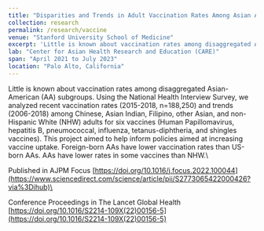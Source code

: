 ```yaml
---
title: "Disparities and Trends in Adult Vaccination Rates Among Asian Americans"
collection: research
permalink: /research/vaccine
venue: "Stanford University School of Medicine"
excerpt: 'Little is known about vaccination rates among disaggregated Asian-American (AA) subgroups. Using the National Health Interview Survey, we analyzed recent vaccination rates (2015-2018, n=188,250) and trends (2006-2018) among Chinese, Asian Indian, Filipino, other Asian, and non-Hispanic White (NHW) adults for six vaccines (Human Papillomavirus, hepatitis B, pneumococcal, influenza, tetanus-diphtheria, and shingles vaccines). This project aimed to help inform policies aimed at increasing vaccine uptake. Foreign-born AAs have lower vaccination rates than US-born AAs. AAs have lower rates in some vaccines than NHW.'
lab: "Center for Asian Health Research and Education (CARE)"
span: "April 2021 to July 2023"
location: "Palo Alto, California"
---
```


Little is known about vaccination rates among disaggregated Asian-American (AA) subgroups. Using the National Health Interview Survey, we analyzed recent vaccination rates (2015-2018, n=188,250) and trends (2006-2018) among Chinese, Asian Indian, Filipino, other Asian, and non-Hispanic White (NHW) adults for six vaccines (Human Papillomavirus, hepatitis B, pneumococcal, influenza, tetanus-diphtheria, and shingles vaccines). This project aimed to help inform policies aimed at increasing vaccine uptake. Foreign-born AAs have lower vaccination rates than US-born AAs. AAs have lower rates in some vaccines than NHW.\

Published in AJPM Focus [https://doi.org/10.1016/j.focus.2022.100044](https://www.sciencedirect.com/science/article/pii/S2773065422000426?via%3Dihub)\

Conference Proceedings in The Lancet Global Health [https://doi.org/10.1016/S2214-109X(22)00156-5](https://doi.org/10.1016/S2214-109X(22)00156-5)
